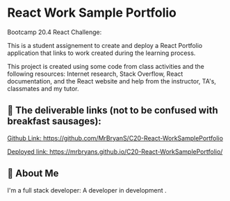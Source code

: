 
# React Work Sample Portfolio


Bootcamp 20.4 React Challenge:  

This is a student assignement to create and deploy a React Portfolio application that links to work created during the learning process.

This project is created using some code from class activities and the following resources: Internet research, Stack Overflow, React documentation, and the React website and help from the instructor, TA's, classmates and my tutor.






## 🔗 The deliverable links (not to be confused with breakfast sausages):

[Github Link: https://github.com/MrBryanS/C20-React-WorkSamplePortfolio  ](https://github.com/MrBryanS/C20-React-WorkSamplePortfolio)

[Deployed link: https://mrbryans.github.io/C20-React-WorkSamplePortfolio/
](https://mrbryans.github.io/C20-React-WorkSamplePortfolio/)


## 🚀 About Me
I'm a full stack developer: A developer in development
.

